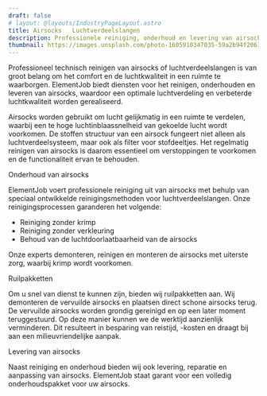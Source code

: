 ```yaml
---
draft: false
# layout: @layouts/IndustryPageLayout.astro
title: Airsocks   Luchtverdeelslangen
description: Professionele reiniging, onderhoud en levering van airsocks of luchtverdeelslangen voor optimale luchtverdeling en verbeterde luchtkwaliteit. Voorkom verstoppingen en behoud de functionaliteit van uw airsocks.
thumbnail: https://images.unsplash.com/photo-1605910347035-59a2b94f2061?ixlib=rb-4.0.3&ixid=MnwxMjA3fDB8MHxwaG90by1wYWdlfHx8fGVufDB8fHx8&auto=format&fit=crop&w=818&q=80
---
```


Professioneel technisch reinigen van airsocks of luchtverdeelslangen is van groot belang om het comfort en de luchtkwaliteit in een ruimte te waarborgen. ElementJob biedt diensten voor het reinigen, onderhouden en leveren van airsocks, waardoor een optimale luchtverdeling en verbeterde luchtkwaliteit worden gerealiseerd.

Airsocks worden gebruikt om lucht gelijkmatig in een ruimte te verdelen, waarbij een te hoge luchtinblaassnelheid van gekoelde lucht wordt voorkomen. De stoffen structuur van een airsock fungeert niet alleen als luchtverdeelsysteem, maar ook als filter voor stofdeeltjes. Het regelmatig reinigen van airsocks is daarom essentieel om verstoppingen te voorkomen en de functionaliteit ervan te behouden.

Onderhoud van airsocks

ElementJob voert professionele reiniging uit van airsocks met behulp van speciaal ontwikkelde reinigingsmethoden voor luchtverdeelslangen. Onze reinigingsprocessen garanderen het volgende:

- Reiniging zonder krimp
- Reiniging zonder verkleuring
- Behoud van de luchtdoorlaatbaarheid van de airsocks

Onze experts demonteren, reinigen en monteren de airsocks met uiterste zorg, waarbij krimp wordt voorkomen.

Ruilpakketten

Om u snel van dienst te kunnen zijn, bieden wij ruilpakketten aan. Wij demonteren de vervuilde airsocks en plaatsen direct schone airsocks terug. De vervuilde airsocks worden grondig gereinigd en op een later moment teruggestuurd. Op deze manier kunnen we de werktijd aanzienlijk verminderen. Dit resulteert in besparing van reistijd, -kosten en draagt bij aan een milieuvriendelijke aanpak.

Levering van airsocks

Naast reiniging en onderhoud bieden wij ook levering, reparatie en aanpassing van airsocks. ElementJob staat garant voor een volledig onderhoudspakket voor uw airsocks.

